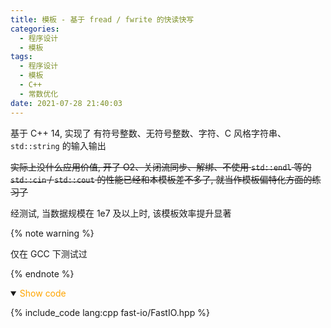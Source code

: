```yaml
---
title: 模板 - 基于 fread / fwrite 的快读快写
categories:
  - 程序设计
  - 模板
tags:
  - 程序设计
  - 模板
  - C++
  - 常数优化
date: 2021-07-28 21:40:03
---
```


基于 C++ 14, 实现了 有符号整数、无符号整数、字符、C 风格字符串、`std::string` 的输入输出

<!-- more -->

~~实际上没什么应用价值, 开了 O2、关闭流同步、解绑、不使用 `std::endl` 等的 `std::cin` / `std::cout` 的性能已经和本模板差不多了, 就当作模板偏特化方面的练习了~~

经测试, 当数据规模在 1e7 及以上时, 该模板效率提升显著

{% note warning %}

仅在 GCC 下测试过

{% endnote %}

<details open>
<summary><font color='orange'>Show code</font></summary>

{% include_code lang:cpp fast-io/FastIO.hpp %}

</details>
